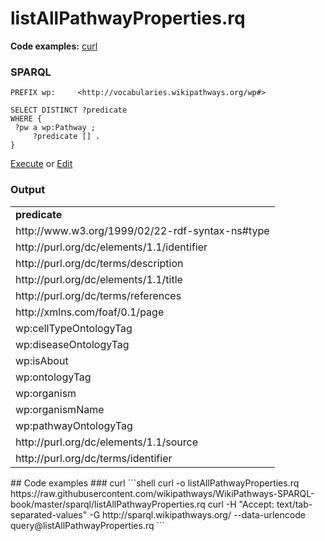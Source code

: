 # listAllPathwayProperties.rq
**Code examples:** [curl](#curl)
### SPARQL
```sparql
PREFIX wp:     <http://vocabularies.wikipathways.org/wp#>

SELECT DISTINCT ?predicate
WHERE {
 ?pw a wp:Pathway ;
     ?predicate [] .
}
```
[Execute](http://sparql.wikipathways.org/?query=PREFIX+wp%3A+++++%3Chttp%3A%2F%2Fvocabularies.wikipathways.org%2Fwp%23%3E%0A%0ASELECT+DISTINCT+%3Fpredicate%0AWHERE+%7B%0A+%3Fpw+a+wp%3APathway+%3B%0A+++++%3Fpredicate+%5B%5D+.%0A%7D%0A) or [Edit](http://sparql.wikipathways.org/?qtxt=PREFIX+wp%3A+++++%3Chttp%3A%2F%2Fvocabularies.wikipathways.org%2Fwp%23%3E%0A%0ASELECT+DISTINCT+%3Fpredicate%0AWHERE+%7B%0A+%3Fpw+a+wp%3APathway+%3B%0A+++++%3Fpredicate+%5B%5D+.%0A%7D%0A)


### Output
<table>
  <tr>
    <td><b>predicate</b></td>
  </tr>
  <tr>
    <td>http://www.w3.org/1999/02/22-rdf-syntax-ns#type</td>
  </tr>
  <tr>
    <td>http://purl.org/dc/elements/1.1/identifier</td>
  </tr>
  <tr>
    <td>http://purl.org/dc/terms/description</td>
  </tr>
  <tr>
    <td>http://purl.org/dc/elements/1.1/title</td>
  </tr>
  <tr>
    <td>http://purl.org/dc/terms/references</td>
  </tr>
  <tr>
    <td>http://xmlns.com/foaf/0.1/page</td>
  </tr>
  <tr>
    <td>wp:cellTypeOntologyTag</td>
  </tr>
  <tr>
    <td>wp:diseaseOntologyTag</td>
  </tr>
  <tr>
    <td>wp:isAbout</td>
  </tr>
  <tr>
    <td>wp:ontologyTag</td>
  </tr>
  <tr>
    <td>wp:organism</td>
  </tr>
  <tr>
    <td>wp:organismName</td>
  </tr>
  <tr>
    <td>wp:pathwayOntologyTag</td>
  </tr>
  <tr>
    <td>http://purl.org/dc/elements/1.1/source</td>
  </tr>
  <tr>
    <td>http://purl.org/dc/terms/identifier</td>
  </tr>
</table>
## Code examples
### curl
```shell
curl -o listAllPathwayProperties.rq https://raw.githubusercontent.com/wikipathways/WikiPathways-SPARQL-book/master/sparql/listAllPathwayProperties.rq
curl -H "Accept: text/tab-separated-values" -G http://sparql.wikipathways.org/ --data-urlencode query@listAllPathwayProperties.rq
```
